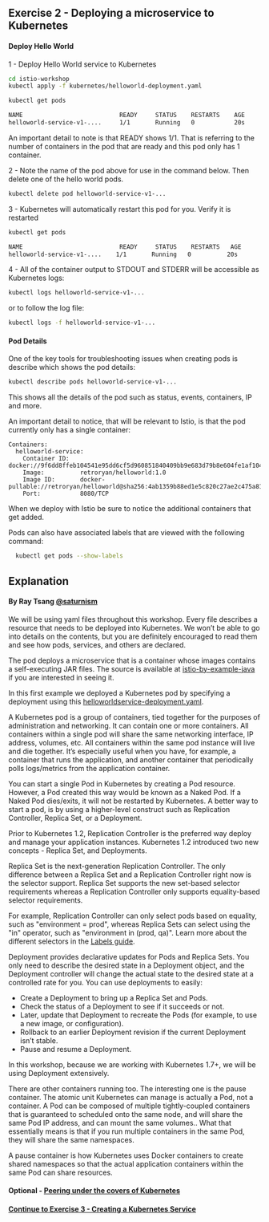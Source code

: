 ## Exercise 2 - Deploying a microservice to Kubernetes

#### Deploy Hello World

1 - Deploy Hello World service to Kubernetes

```sh
cd istio-workshop
kubectl apply -f kubernetes/helloworld-deployment.yaml
```

```sh
kubectl get pods

NAME                           READY     STATUS    RESTARTS    AGE
helloworld-service-v1-....     1/1       Running   0           20s
```

An important detail to note is that READY shows 1/1.  That is referring to the number of containers in the pod that are ready and this pod only has 1 container.

2 - Note the name of the pod above for use in the command below. Then delete one of the hello world pods.

```sh
kubectl delete pod helloworld-service-v1-...
```

3 - Kubernetes will automatically restart this pod for you. Verify it is restarted

```sh
kubectl get pods

NAME                           READY     STATUS    RESTARTS   AGE
helloworld-service-v1-....    1/1       Running   0          20s
```

4 -  All of the container output to STDOUT and STDERR will be accessible as Kubernetes logs:

```sh
kubectl logs helloworld-service-v1-...
```

or to follow the log file:

```sh
kubectl logs -f helloworld-service-v1-...
```

#### Pod Details

One of the key tools for troubleshooting issues when creating pods is describe which shows the pod details:

```sh
kubectl describe pods helloworld-service-v1-...
```

This shows all the details of the pod such as status, events, containers, IP and more.  

An important detail to notice, that will be relevant to Istio, is that the pod currently only has a single container:

```
Containers:
  helloworld-service:
    Container ID:   docker://9f6dd8ffeb104541e95dd6cf5d960851840409bb9e683d79b8e604fe1af1045c
    Image:          retroryan/helloworld:1.0
    Image ID:       docker-pullable://retroryan/helloworld@sha256:4ab1359b88ed1e5c820c27ae2c475a816e60d4b99b1703e9223ddb4885a4d2e7
    Port:           8080/TCP
```

When we deploy with Istio be sure to notice the additional containers that get added.

Pods can also have associated labels that are viewed with the following command:

```sh
  kubectl get pods --show-labels
```

## Explanation

#### By Ray Tsang [@saturnism](https://twitter.com/saturnism)

We will be using yaml files throughout this workshop. Every file describes a resource that needs to be deployed into Kubernetes. We won’t be able to go into details on the contents, but you are definitely encouraged to read them and see how pods, services, and others are declared.

The pod deploys a microservice that is a container whose images contains a self-executing JAR files. The source is available at [istio-by-example-java](https://github.com/saturnism/istio-by-example-java) if you are interested in seeing it.

In this first example we deployed a Kubernetes pod by specifying a deployment using this [helloworldservice-deployment.yaml](/kubernetes/helloworldservice-deployment.yaml).

A Kubernetes pod is a group of containers, tied together for the purposes of administration and networking. It can contain one or more containers. All containers within a single pod will share the same networking interface, IP address, volumes, etc. All containers within the same pod instance will live and die together. It’s especially useful when you have, for example, a container that runs the application, and another container that periodically polls logs/metrics from the application container.

You can start a single Pod in Kubernetes by creating a Pod resource. However, a Pod created this way would be known as a Naked Pod. If a Naked Pod dies/exits, it will not be restarted by Kubernetes. A better way to start a pod, is by using a higher-level construct such as Replication Controller, Replica Set, or a Deployment.

Prior to Kubernetes 1.2, Replication Controller is the preferred way deploy and manage your application instances. Kubernetes 1.2 introduced two new concepts - Replica Set, and Deployments.

Replica Set is the next-generation Replication Controller. The only difference between a Replica Set and a Replication Controller right now is the selector support. Replica Set supports the new set-based selector requirements whereas a Replication Controller only supports equality-based selector requirements.

For example, Replication Controller can only select pods based on equality, such as "environment = prod", whereas Replica Sets can select using the "in" operator, such as "environment in (prod, qa)". Learn more about the different selectors in the [Labels guide](http://kubernetes.io/docs/user-guide/labels).

Deployment provides declarative updates for Pods and Replica Sets. You only need to describe the desired state in a Deployment object, and the Deployment controller will change the actual state to the desired state at a controlled rate for you. You can use deployments to easily:
- Create a Deployment to bring up a Replica Set and Pods.
- Check the status of a Deployment to see if it succeeds or not.
- Later, update that Deployment to recreate the Pods (for example, to use a new image, or configuration).
- Rollback to an earlier Deployment revision if the current Deployment isn’t stable.
- Pause and resume a Deployment.

In this workshop, because we are working with Kubernetes 1.7+, we will be using Deployment extensively.

There are other containers running too. The interesting one is the pause container. The atomic unit Kubernetes can manage is actually a Pod, not a container. A Pod can be composed of multiple tightly-coupled containers that is guaranteed to scheduled onto the same node, and will share the same Pod IP address, and can mount the same volumes.. What that essentially means is that if you run multiple containers in the same Pod, they will share the same namespaces.

A pause container is how Kubernetes uses Docker containers to create shared namespaces so that the actual application containers within the same Pod can share resources.

#### Optional - [Peering under the covers of Kubernetes](optional.md)

#### [Continue to Exercise 3 - Creating a Kubernetes Service](../exercise-3/README.md)
